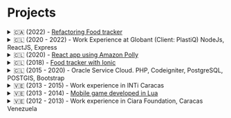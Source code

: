 # Projects



<details>
   <summary> 
      🇨🇦 (2022) - 
      <a href="https://github.com/cperezmendoza00/foodtracker">
         Refactoring Food tracker
      </a>
   </summary>
   <p>
      <ul>
         <li>React Native</li>
         <li>Firebase</li>
         <li>Paper</li>
      </ul>
      <img width="300" alt="image" src="https://user-images.githubusercontent.com/105893405/213828114-48c49662-fafd-4328-a56a-4672148d9c4b.png">
   </p>
</details>



<details>
   <summary> 
      🇨🇱 (2020 - 2022) - Work Experience at Globant (Client: PlastiQ) NodeJs, ReactJS, Express 
   </summary>
   <p>
      <ul>
         <li>Web portal</li>
         <li>React</li>
         <li>Typescript</li>
         <li>Material UI</li>
         <li>Participated in the API <a href="https://docs.developer.plastiq.com/">Project</a> </li>
      </ul>
   </p>
</details>



<details>
   <summary> 
      🇨🇱 (2020) - 
      <a href="https://github.com/cperezmendoza00/typing-words">
         React app using Amazon Polly 
      </a>
   </summary>
   <p>
      <ul>
         <li>React</li>
         <li>Amazon Polly</li>
      </ul>
      <img width="398" alt="image" src="https://user-images.githubusercontent.com/105893405/213828221-bd43897c-7189-4e1c-ac02-ee25c29ced68.png">
   </p>
</details>




<details>
   <summary> 
      🇨🇱 (2018) - 
      <a href="https://github.com/cperezmendoza00/ionic-foodtracker">
         Food tracker with Ionic
      </a>
   </summary>
   <p>
      Under construction...
   </p>
</details>



<details>
   <summary>
      🇨🇱 (2015 - 2020) - Oracle Service Cloud. PHP, Codeigniter, PostgreSQL, POSTGIS, Bootstrap 
   </summary>
   <p>
      Under construction...
   </p>
</details>



<details>
   <summary> 
      🇻🇪 (2013 - 2015) - Work experience in INTi Caracas 
   </summary>
   <p>
      <ul>
         <li>Web portals using Codeigniter PHP</li>
         <li>PostgreSQL, POSTGIS</li>
         <li>JQuery</li>
         <li>Bootstrap</li>
         <li>SVN</li>
      </ul>
      <img width="893" alt="image" src="https://user-images.githubusercontent.com/105893405/214318851-bcf2d936-71b2-46d8-a93b-12149e81e2e6.png">
      <img width="971" alt="image" src="https://user-images.githubusercontent.com/105893405/214319162-d4d5b0f9-b176-464e-b96b-d68282161b2d.png">


   </p>
</details>



<details>
   <summary> 
      🇻🇪 (2013 - 2014) - 
      <a href="https://github.com/cperezmendoza00/throwingcandies">
         Mobile game developed in Lua
      </a>
   </summary>
   <p>
      Under construction...
   </p>
</details>



<details>
   <summary> 
      🇻🇪 (2012 - 2013) - Work experience in Ciara Foundation, Caracas Venezuela
   </summary>
   <p>
      <ul>
         <li>Web portals using Kumbia PHP</li>
         <li>PostgreSQL</li>
         <li>JQuery</li>
      </ul>
      <img width="839" alt="image" src="https://user-images.githubusercontent.com/105893405/214319725-537602db-3f64-49ab-9f36-6f07e904f6c1.png">
   </p>
</details>


